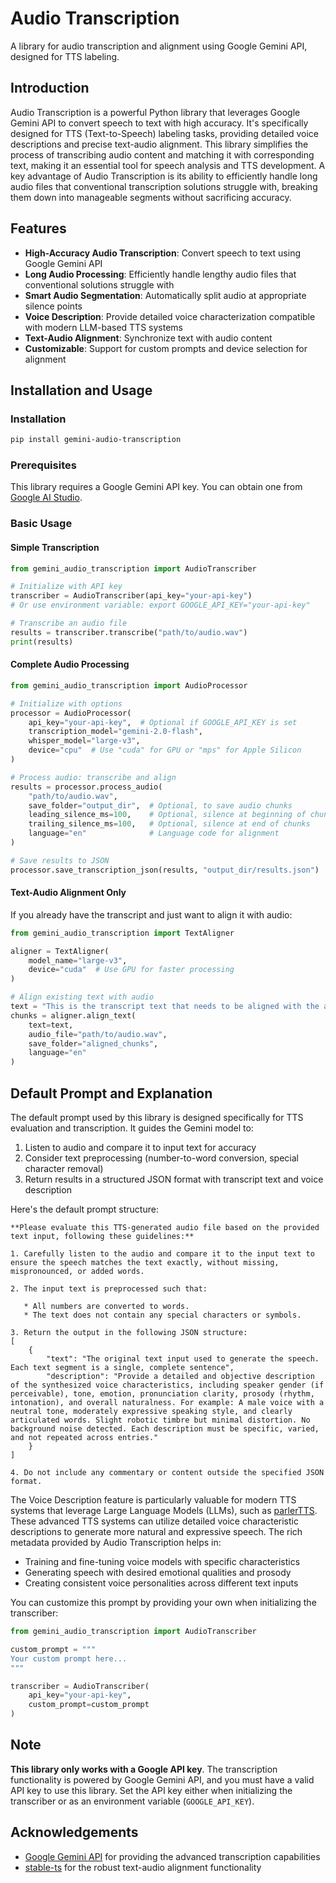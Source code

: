 # Audio Transcription

A library for audio transcription and alignment using Google Gemini API, designed for TTS labeling.

## Introduction

Audio Transcription is a powerful Python library that leverages Google Gemini API to convert speech to text with high accuracy. It's specifically designed for TTS (Text-to-Speech) labeling tasks, providing detailed voice descriptions and precise text-audio alignment. This library simplifies the process of transcribing audio content and matching it with corresponding text, making it an essential tool for speech analysis and TTS development. A key advantage of Audio Transcription is its ability to efficiently handle long audio files that conventional transcription solutions struggle with, breaking them down into manageable segments without sacrificing accuracy.

## Features

- **High-Accuracy Audio Transcription**: Convert speech to text using Google Gemini API
- **Long Audio Processing**: Efficiently handle lengthy audio files that conventional solutions struggle with
- **Smart Audio Segmentation**: Automatically split audio at appropriate silence points
- **Voice Description**: Provide detailed voice characterization compatible with modern LLM-based TTS systems
- **Text-Audio Alignment**: Synchronize text with audio content
- **Customizable**: Support for custom prompts and device selection for alignment

## Installation and Usage

### Installation

```bash
pip install gemini-audio-transcription
```

### Prerequisites

This library requires a Google Gemini API key. You can obtain one from [Google AI Studio](https://aistudio.google.com/).

### Basic Usage

#### Simple Transcription

```python
from gemini_audio_transcription import AudioTranscriber

# Initialize with API key
transcriber = AudioTranscriber(api_key="your-api-key")
# Or use environment variable: export GOOGLE_API_KEY="your-api-key"

# Transcribe an audio file
results = transcriber.transcribe("path/to/audio.wav")
print(results)
```

#### Complete Audio Processing

```python
from gemini_audio_transcription import AudioProcessor

# Initialize with options
processor = AudioProcessor(
    api_key="your-api-key",  # Optional if GOOGLE_API_KEY is set
    transcription_model="gemini-2.0-flash",
    whisper_model="large-v3",
    device="cpu"  # Use "cuda" for GPU or "mps" for Apple Silicon
)

# Process audio: transcribe and align
results = processor.process_audio(
    "path/to/audio.wav",
    save_folder="output_dir",  # Optional, to save audio chunks
    leading_silence_ms=100,    # Optional, silence at beginning of chunks
    trailing_silence_ms=100,   # Optional, silence at end of chunks
    language="en"              # Language code for alignment
)

# Save results to JSON
processor.save_transcription_json(results, "output_dir/results.json")
```

#### Text-Audio Alignment Only

If you already have the transcript and just want to align it with audio:

```python
from gemini_audio_transcription import TextAligner

aligner = TextAligner(
    model_name="large-v3",
    device="cuda"  # Use GPU for faster processing
)

# Align existing text with audio
text = "This is the transcript text that needs to be aligned with the audio."
chunks = aligner.align_text(
    text=text,
    audio_file="path/to/audio.wav",
    save_folder="aligned_chunks",
    language="en"
)
```

## Default Prompt and Explanation

The default prompt used by this library is designed specifically for TTS evaluation and transcription. It guides the Gemini model to:

1. Listen to audio and compare it to input text for accuracy
2. Consider text preprocessing (number-to-word conversion, special character removal)
3. Return results in a structured JSON format with transcript text and voice description

Here's the default prompt structure:

```
**Please evaluate this TTS-generated audio file based on the provided text input, following these guidelines:**

1. Carefully listen to the audio and compare it to the input text to ensure the speech matches the text exactly, without missing, mispronounced, or added words.

2. The input text is preprocessed such that:

   * All numbers are converted to words.
   * The text does not contain any special characters or symbols.

3. Return the output in the following JSON structure:
[
    {
        "text": "The original text input used to generate the speech. Each text segment is a single, complete sentence",
        "description": "Provide a detailed and objective description of the synthesized voice characteristics, including speaker gender (if perceivable), tone, emotion, pronunciation clarity, prosody (rhythm, intonation), and overall naturalness. For example: A male voice with a neutral tone, moderately expressive speaking style, and clearly articulated words. Slight robotic timbre but minimal distortion. No background noise detected. Each description must be specific, varied, and not repeated across entries."
    }
]

4. Do not include any commentary or content outside the specified JSON format.
```

The Voice Description feature is particularly valuable for modern TTS systems that leverage Large Language Models (LLMs), such as [parlerTTS](https://github.com/huggingface/parler-tts). These advanced TTS systems can utilize detailed voice characteristic descriptions to generate more natural and expressive speech. The rich metadata provided by Audio Transcription helps in:

- Training and fine-tuning voice models with specific characteristics
- Generating speech with desired emotional qualities and prosody
- Creating consistent voice personalities across different text inputs

You can customize this prompt by providing your own when initializing the transcriber:

```python
from gemini_audio_transcription import AudioTranscriber

custom_prompt = """
Your custom prompt here...
"""

transcriber = AudioTranscriber(
    api_key="your-api-key",
    custom_prompt=custom_prompt
)
```

## Note

**This library only works with a Google API key**. The transcription functionality is powered by Google Gemini API, and you must have a valid API key to use this library. Set the API key either when initializing the transcriber or as an environment variable (`GOOGLE_API_KEY`).

## Acknowledgements

- [Google Gemini API](https://ai.google.dev/) for providing the advanced transcription capabilities
- [stable-ts](https://github.com/jianfch/stable-ts) for the robust text-audio alignment functionality

